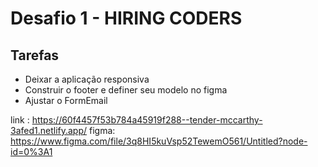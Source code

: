# Desafio 1 - HIRING CODERS
 ## Tarefas 
 - Deixar a aplicação responsiva
 - Construir o footer e definer seu modelo no figma
 - Ajustar o FormEmail
 
 link : https://60f4457f53b784a45919f288--tender-mccarthy-3afed1.netlify.app/
 figma: https://www.figma.com/file/3q8HI5kuVsp52TewemO561/Untitled?node-id=0%3A1
